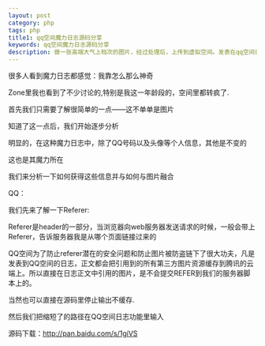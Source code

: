 ```yaml
---
layout: post
category: php
tags: php
title1: qq空间魔力日志源码分享
keywords: qq空间魔力日志源码分享
description: 做一张高端大气上档次的图片，经过处理后，上传到虚拟空间。发表在qq空间日志里，让小伙伴们惊呆去吧。
---
```


<p>很多人看到魔力日志都感觉：我靠怎么那么神奇</p>
<p>Zone里我也看到了不少讨论的,特别是我这一年龄段的，空间里都转疯了.</p>
<p>首先我们只需要了解很简单的一点——这不单单是图片</p>

<p>知道了这一点后，我们开始逐步分析</p>

<p>明显的，在这种魔力日志中，除了QQ号码以及头像等个人信息，其他是不变的</p>

<p>这也是其魔力所在</p>

<p>我们来分析一下如何获得这些信息并与如何与图片融合</p>

<p>QQ：</p>

<p>我们先来了解一下Referer:</p>

<p>Referer是header的一部分，当浏览器向web服务器发送请求的时候，一般会带上Referer，告诉服务器我是从哪个页面链接过来的</p>
<p>QQ空间为了防止referer潜在的安全问题和防止图片被防盗链下了很大功夫，凡是发表到QQ空间的日志，正文都会把引用到的所有第三方图片资源缓存到腾讯的云端上。所以直接在日志正文中引用的图片，是不会提交REFER到我们的服务器脚本上的。</p>

<p>当然也可以直接在源码里停止输出不缓存.</p>

<p>然后我们把缩短了的路径在QQ空间日志功能里输入</p>

<p>源码下载：<a href='http://pan.baidu.com/s/1giVS' target='_blank'>http://pan.baidu.com/s/1giVS</a></p>



